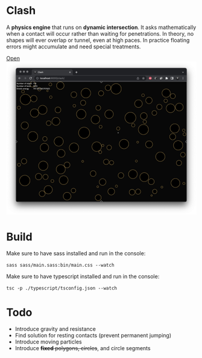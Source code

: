 # Clash

A **physics engine** that runs on **dynamic intersection**. It asks mathematically when a contact will occur rather than waiting
for penetrations. In theory, no shapes will ever overlap or tunnel, even at high paces. In practice floating errors might
accumulate and need special treatments.

[Open](https://andremichelle.github.io/clash/)
![alt screenshot](screenshot.png)

# Build
Make sure to have sass installed and run in the console:

    sass sass/main.sass:bin/main.css --watch

Make sure to have typescript installed and run in the console:

    tsc -p ./typescript/tsconfig.json --watch

# Todo

* Introduce gravity and resistance
* Find solution for resting contacts (prevent permanent jumping)
* Introduce moving particles
* Introduce ~~**fixed** polygons, circles~~, and circle segments